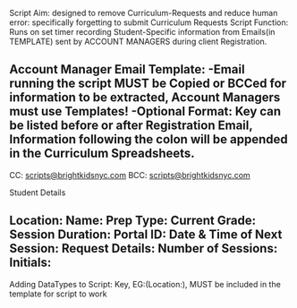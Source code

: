 Script Aim: designed to remove Curriculum-Requests and reduce human error: specifically forgetting to submit Curriculum Requests
Script Function: Runs on set timer recording Student-Specific information from Emails(in TEMPLATE) sent by ACCOUNT MANAGERS during client Registration.




Account Manager Email Template:
      -Email running the script MUST be Copied or BCCed for information to be extracted, Account Managers must use Templates!
      -Optional Format: Key can be listed before or after Registration Email, Information following the colon will be appended in the Curriculum Spreadsheets.
-------------------------------------------------------------------------------------------------
CC: scripts@brightkidsnyc.com
BCC: scripts@brightkidsnyc.com


Student Details

Location:
Name:
Prep Type:
Current Grade:
Session Duration:
Portal ID:
Date & Time of Next Session:
Request Details:
Number of Sessions:
Initials:
--------------------------------------------------------------------------------------------------




Adding DataTypes to Script: Key, EG:(Location:), MUST be included in the template for script to work
